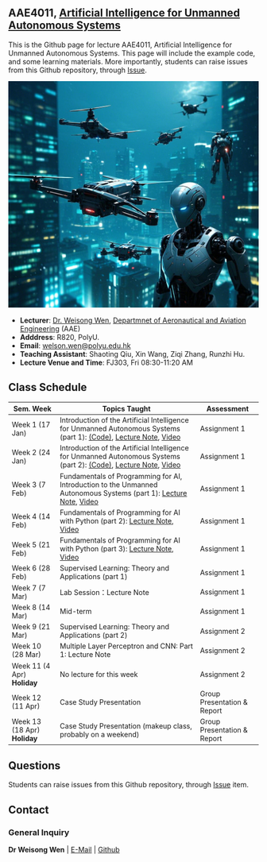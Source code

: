 <!-- <font  size=6><b><center>PolyU_AAE4203</center></b></font> -->

## AAE4011, [Artificial Intelligence for Unmanned Autonomous Systems](https://docs.google.com/document/d/1evkaqgUsWDdSDvY9Zm6FBqsnh5A1gimYBNyAudR07Pc/edit?tab=t.0)

This is the Github page for lecture AAE4011, Artificial Intelligence for Unmanned Autonomous Systems. This page will include the example code, and some learning materials. More importantly, students can raise issues from this Github repository, through [Issue](https://github.com/weisongwen/AAE4011-S22425/issues). 

</details>
<p align="center">
  <img width="520pix" src="img/logoUAS.png">
</p>


- **Lecturer**: [Dr. Weisong Wen](https://www.polyu.edu.hk/aae/people/academic-staff/dr-wen-weisong/), [Departmnet of Aeronautical and Aviation Engineering](https://www.polyu.edu.hk/aae/) (AAE)
- **Adddress**: R820, PolyU. 
- **Email**: welson.wen@polyu.edu.hk
- **Teaching Assistant**: Shaoting Qiu, Xin Wang, Ziqi Zhang, Runzhi Hu. 
- **Lecture Venue and Time**: FJ303, Fri 08:30-11:20 AM

## Class Schedule

| Sem. Week | Topics Taught | Assessment |
|-----------|---------------|------------|
| Week 1 (17 Jan) | Introduction of the Artificial Intelligence for Unmanned Autonomous Systems (part 1): [(Code)](https://github.com/weisongwen/AAE4011-S22425/tree/main/Code/week1_2), [Lecture Note](https://github.com/weisongwen/AAE4011-S22425/blob/main/Lecture%20Notes/Week%201%2017%20Jan%20%5BFundermentals%5D%20(Dr.Wen)%20(1).pdf), [Video](https://www.youtube.com/watch?v=AUQ6hwc_2zw&list=PLCEwmtiH0qPAceNudBxc6Bbtnn17wQ_Tk)| Assignment 1 |
| Week 2  (24 Jan)  | Introduction of the Artificial Intelligence for Unmanned Autonomous Systems (part 2): [(Code)](https://github.com/weisongwen/AAE4011-S22425/tree/main/Code/week1_2), [Lecture Note](https://github.com/weisongwen/AAE4011-S22425/blob/main/Lecture%20Notes/Week%201%2017%20Jan%20%5BFundermentals%5D%20(Dr.Wen)%20(1).pdf), [Video](https://www.youtube.com/watch?v=ACdWprBk7SI)| Assignment 1 |
| Week 3  (7 Feb) | Fundamentals of Programming for AI, Introduction to the Unmanned Autonomous Systems (part 1): [Lecture Note](https://github.com/weisongwen/AAE4011-S22425/blob/main/Lecture%20Notes/Week%203%20Fundamentals%20of%20Programming%20for%20AI_V2.pdf), [Video](https://www.youtube.com/watch?v=EgOFsWKdrIo&list=PLCEwmtiH0qPAceNudBxc6Bbtnn17wQ_Tk&index=4) | Assignment 1 |
| Week 4   (14 Feb) | Fundamentals of Programming for AI with Python (part 2): [Lecture Note](https://github.com/weisongwen/AAE4011-S22425/blob/main/Lecture%20Notes/Week%203%20Fundamentals%20of%20Programming%20for%20AI_V2.pdf), [Video](https://www.youtube.com/watch?v=olt2JpXaSQo&list=PLCEwmtiH0qPAceNudBxc6Bbtnn17wQ_Tk&index=5) | Assignment 1 |
| Week 5   (21 Feb) | Fundamentals of Programming for AI with Python (part 3): [Lecture Note](https://github.com/weisongwen/AAE4011-S22425/blob/main/Lecture%20Notes/Week%203%20Fundamentals%20of%20Programming%20for%20AI_V2.pdf), [Video](https://www.youtube.com/watch?v=2VeyyH_P9QY&list=PLCEwmtiH0qPAceNudBxc6Bbtnn17wQ_Tk&index=3)| Assignment 1 |
| Week 6   (28 Feb) | Supervised Learning: Theory and Applications (part 1) | Assignment 1 |
| Week 7   (7 Mar) | Lab Session：Lecture Note| Assignment 1 |
| Week 8  (14 Mar)  | Mid-term | Assignment 1 |
| Week 9   (21 Mar) | Supervised Learning: Theory and Applications (part 2) | Assignment 2 |
| Week 10  (28 Mar) | Multiple Layer Perceptron and CNN: Part 1: Lecture Note | Assignment 2 |
| Week 11  (4 Apr) **Holiday** | No lecture for this week | Assignment 2 |
| Week 12  (11 Apr) | Case Study Presentation | Group Presentation & Report |
| Week 13  (18 Apr) **Holiday** | Case Study Presentation (makeup class, probably on a weekend) | Group Presentation & Report |

## Questions
Students can raise issues from this Github repository, through [Issue](https://github.com/weisongwen/AAE4011-S22425/issues) item.
  
<!-- ## Students Tasks -->

## Contact
### General Inquiry
**Dr Weisong Wen** | [E-Mail](welson.wen@polyu.edu.hk) | [Github](https://github.com/weisongwen)


